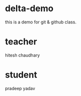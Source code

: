# delta-demo
this is a demo for git &amp; github class.

# teacher
hitesh chaudhary

# student
pradeep yadav